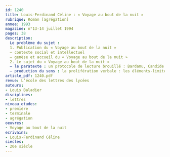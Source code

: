 ```yaml
---
id: 1240
title: Louis-Ferdinand Céline : « Voyage au bout de la nuit »
rubrique: Roman [agrégation]
annee: 1993
magazine: n°13-14 juillet 1994
pages: 38
description: 
  Le problème du sujet :
  1. Publication du « Voyage au bout de la nuit »
  – contexte social et intellectuel
  – genèse et accueil du « Voyage au bout de la nuit »
  2. Le sujet du « Voyage au bout de la nuit »
  – le paratexte : un protocole de lecture brouillé : Bardamu, Candide du XXe siècle ? ; brouillage de l’indexation allégorique
  – production du sens : la prolifération verbale : les éléments-limites : un roman des mots ; les codes de la signification : la nausée de Céline (le code de l’action : une vaine mobilité ; le code gnomique : un digest de l’actualité et une critique universelle ; le code herméneutique : la mort et les mots ; structures thématiques du voyage : l’univers fluide ; code symbolique : la nuit et le double)
article_pdf: 1240.pdf
revue: L’école des lettres des lycées
auteurs:
- Louis Baladier
disciplines:
- lettres
niveau_etudes:
- première
- terminale
- agrégation
oeuvres:
- Voyage au bout de la nuit
ecrivains:
- Louis-Ferdinand Céline
siecles:
- 20e siècle
---
```

